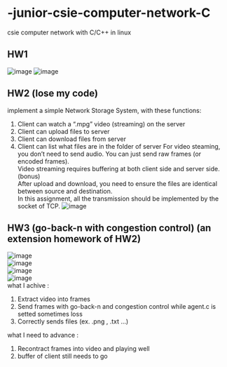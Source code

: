 # -junior-csie-computer-network-C
csie computer network with C/C++ in linux  
## HW1  
![image](https://user-images.githubusercontent.com/68935450/167392891-8986c999-ee65-44fa-ad70-91dd0bfdc6ba.png)
![image](https://user-images.githubusercontent.com/68935450/167392958-9ea13183-98b3-43ed-9ee6-4cfda820d36d.png)  
## HW2  (lose my code)
implement a simple Network Storage System, with these functions:  
1.  Client can watch a “.mpg” video (streaming) on the server  
2.  Client can upload files to server  
3.  Client can download files from server  
4.  Client can list what files are in the folder of server
For video steaming, you don’t need to send audio. You can just send raw frames (or encoded frames).  
Video streaming requires buffering at both client side and server side. (bonus)  
After upload and download, you need to ensure the files are identical between source and destination.  
In this assignment, all the transmission should be implemented by the socket of TCP.
![image](https://user-images.githubusercontent.com/68935450/167395591-57a6cd5d-2a1e-461c-961f-d8a2cf278b69.png)
## HW3 (go-back-n with congestion control) (an extension homework of HW2)
![image](https://user-images.githubusercontent.com/68935450/167398135-7dbb2080-72c1-4614-a8c3-ce7e7dcfd843.png)  
![image](https://user-images.githubusercontent.com/68935450/167398206-898b023c-221e-4155-9f14-ae36b9fb772f.png)  
![image](https://user-images.githubusercontent.com/68935450/167397913-8a530f99-efa1-45e3-8a5b-dfe2ee9742ad.png)  
![image](https://user-images.githubusercontent.com/68935450/167398001-ec16a7cb-0266-49ea-b846-e98ea24a9795.png)  
what I achive :   
1. Extract video into frames
2. Send frames with go-back-n and congestion control while agent.c is setted sometimes loss  
3. Correctly sends files (ex. .png , .txt ...)  
  
what I need to advance :  
1. Recontract frames into video and playing well
2. buffer of client still needs to go 
